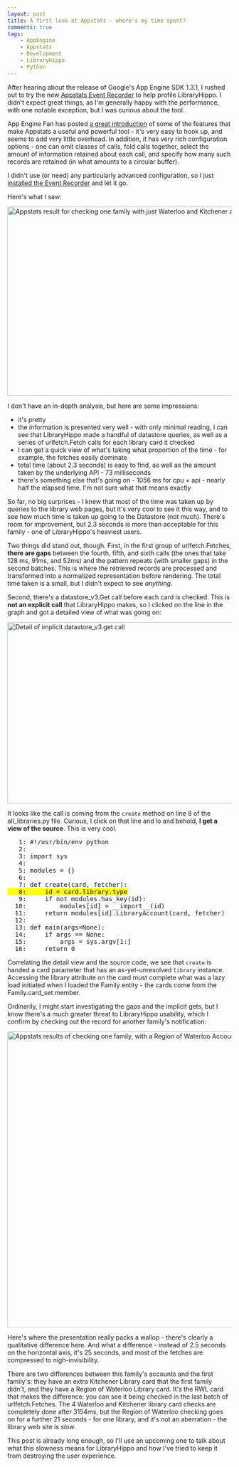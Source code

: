 ```yaml
---
layout: post
title: A first look at Appstats - where's my time spent?
comments: true
tags:
    - AppEngine
    - Appstats
    - Development
    - LibraryHippo
    - Python
---
```

After hearing about the release of Google's App Engine SDK 1.3.1, I rushed out to try the new <a href="http://code.google.com/appengine/docs/python/tools/appstats.html">Appstats Event Recorder</a> to help profile LibraryHippo. I didn't expect great things, as I'm generally happy with the performance, with one notable exception, but I was curious about the tool.

App Engine Fan has posted <a href="http://blog.appenginefan.com/2010/02/art-of-unobtrusive-tools.html">a great introduction</a> of  some of the features that make Appstats a useful and powerful tool - it's very easy to hook up, and seems to add very little overhead. In addition, it has very rich configuration options - one can omit classes of calls, fold calls together, select the amount of information retained about each call, and specify how many such records are retained (in what amounts to a circular buffer).

I didn't use (or need) any particularly advanced configuration, so I just <a href="http://code.google.com/p/libraryhippo/issues/detail?id=47">installed the Event Recorder</a> and let it go.

Here's what I saw:

<img src="{{ site.image_dir }}/no_rwl.png" alt="Appstats result for checking one family with just Waterloo and Kitchener accounts" title="checking one family, Waterloo and Kitchener libraries" width="746" height="425" class="size-full wp-image-322" />

I don't have an in-depth analysis, but here are some impressions: 
<ul>
<li>it's pretty</li>
<li>the information is presented very well - with only minimal reading, I can see that LibraryHippo made a handful of datastore queries, as well as a series of urlfetch.Fetch calls for each library card it checked</li>
<li>I can get a quick view of what's taking what proportion of the time - for example, the fetches easily dominate</li>
<li>total time (about 2.3 seconds) is easy to find, as well as the amount taken by the underlying API - 73 milliseconds</li>
<li>there's something else that's going on - 1056 ms for cpu + api - nearly half the elapsed time. I'm not sure what that means exactly</li>
</ul>

So far, no big surprises - I knew that most of the time was taken up by queries to the library web pages, but it's very cool to see it this way, and to see how much time is taken up going to the Datastore (not much). There's room for improvement, but 2.3 seconds is more than acceptable for this family - one of LibraryHippo's heaviest users.

Two things did stand out, though. First, in the first group of urlfetch.Fetches, <strong>there are gaps</strong> between the fourth, fifth, and sixth calls (the ones that take 128 ms, 91ms, and 52ms) and the pattern repeats (with smaller gaps) in the second batches. This is where the retrieved records are processed and transformed into a normalized representation before rendering. The total time taken is a small, but I didn't expect to see <i>anything</i>. 

Second, there's a datastore_v3.Get call before each card is checked. This is <strong>not an explicit call</strong> that LibraryHippo makes, so I clicked on the line in the graph and got a detailed view of what was going on:

<img src="{{ site.image_dir }}/implicit_get.png" alt="Detail of implicit datastore_v3.get call" title="Detail of implicit get" width="751" height="407" class="size-full wp-image-328" />

It looks like the call is coming from the <code>create</code> method on line 8 of the all_libraries.py file. Curious, I click on that line and lo and behold, <strong>I get a view of the source</strong>. This is very cool.

<pre>
<span id="n1">   1: #!/usr/bin/env python
</span><span id="n2">   2: 
</span><span id="n3">   3: import sys
</span><span id="n4">   4: 
</span><span id="n5">   5: modules = {}
</span><span id="n6">   6: 
</span><span id="n7">   7: def create(card, fetcher):
</span><span id="n8" style="background-color:yellow;">   8:     id = card.library.type
</span><span id="n9">   9:     if not modules.has_key(id):
</span><span id="n10">  10:         modules[id] = __import__(id)
</span><span id="n11">  11:     return modules[id].LibraryAccount(card, fetcher)
</span><span id="n12">  12: 
</span><span id="n13">  13: def main(args=None):
</span><span id="n14">  14:     if args == None:
</span><span id="n15">  15:         args = sys.argv[1:]
</span><span id="n16">  16:     return 0</span>
</pre>

Correlating the detail view and the source code, we see that <code>create</code> is handed a card parameter that has an as-yet-unresolved <code>library</code> instance. Accessing the library attribute on the card must complete what was a lazy load initiated when I loaded the Family entity - the cards come from the Family.card_set member.

Ordinarily, I might start investigating the gaps and the implicit gets, but I know there's a much greater threat to LibraryHippo usability, which I confirm by checking out the record for another family's notification:

<img src="{{ site.image_dir }}/with_rwl.png" alt="Appstats results of checking one family, with a Region of Waterloo Account" title="checking one family, with a Region of Waterloo Account" width="757" height="665" class="size-full wp-image-321" />

Here's where the presentation really packs a wallop - there's clearly a qualitative difference here. And what a difference - instead of 2.5 seconds on the horizontal axis, it's 25 seconds, and most of the fetches are compressed to nigh-invisibility.

There are two differences between this family's accounts and the first family's: they have an extra Kitchener Library card that the first family didn't, and they have a Region of Waterloo Library card. It's the RWL card that makes the difference: you can see it being checked in the last batch of urlfetch.Fetches. 
The 4 Waterloo and Kitchener library card checks are completely done after 3154ms, but the Region of Waterloo checking goes on for a further 21 seconds - for one library, and it's not an aberration - the library web site is <i>slow</i>.

This post is already long enough, so I'll use an upcoming one to talk about what this slowness means for LibraryHippo and how I've tried to keep it from destroying the user experience.

